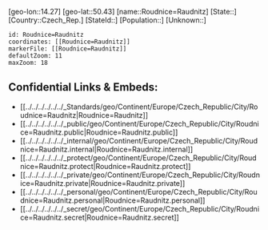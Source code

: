 ﻿---
location: [50.43,14.27]
mapzoom: [7,12] 
mapmarker: city 
type: City
tags:
- geo/City


SpocWebEntityId: 33803
isDeleted: false
confidential: public

---
[geo-lon::14.27]
[geo-lat::50.43]
[name::Roudnice=Raudnitz]
[State::]
[Country::Czech_Rep.]
[StateId::]
[Population::]
[Unknown::]


```leaflet
id: Roudnice=Raudnitz
coordinates: [[Roudnice=Raudnitz]]
markerFile: [[Roudnice=Raudnitz]]
defaultZoom: 11 
maxZoom: 18
```


## Confidential Links & Embeds: 
- [[../../../../../../_Standards/geo/Continent/Europe/Czech_Republic/City/Roudnice=Raudnitz|Roudnice=Raudnitz]] 
- [[../../../../../../_public/geo/Continent/Europe/Czech_Republic/City/Roudnice=Raudnitz.public|Roudnice=Raudnitz.public]] 
- [[../../../../../../_internal/geo/Continent/Europe/Czech_Republic/City/Roudnice=Raudnitz.internal|Roudnice=Raudnitz.internal]] 
- [[../../../../../../_protect/geo/Continent/Europe/Czech_Republic/City/Roudnice=Raudnitz.protect|Roudnice=Raudnitz.protect]] 
- [[../../../../../../_private/geo/Continent/Europe/Czech_Republic/City/Roudnice=Raudnitz.private|Roudnice=Raudnitz.private]] 
- [[../../../../../../_personal/geo/Continent/Europe/Czech_Republic/City/Roudnice=Raudnitz.personal|Roudnice=Raudnitz.personal]] 
- [[../../../../../../_secret/geo/Continent/Europe/Czech_Republic/City/Roudnice=Raudnitz.secret|Roudnice=Raudnitz.secret]] 
